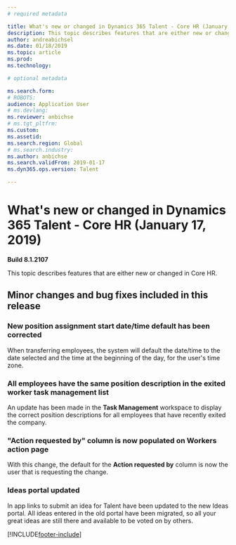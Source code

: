 ```yaml
---
# required metadata

title: What's new or changed in Dynamics 365 Talent - Core HR (January 17, 2019)
description: This topic describes features that are either new or changed in Microsoft Dynamics 365 Talent - Core HR for January 17, 2019.
author: andreabichsel
ms.date: 01/18/2019
ms.topic: article
ms.prod: 
ms.technology: 

# optional metadata

ms.search.form: 
# ROBOTS: 
audience: Application User
# ms.devlang: 
ms.reviewer: anbichse
# ms.tgt_pltfrm: 
ms.custom: 
ms.assetid: 
ms.search.region: Global
# ms.search.industry: 
ms.author: anbichse
ms.search.validFrom: 2019-01-17
ms.dyn365.ops.version: Talent

---
```

# What's new or changed in Dynamics 365 Talent - Core HR (January 17, 2019)

**Build 8.1.2107**

This topic describes features that are either new or changed in Core HR.

## Minor changes and bug fixes included in this release

### New position assignment start date/time default has been corrected
When transferring employees, the system will default the date/time to the date selected and the time at the beginning of the day, for the user's time zone.

### All employees have the same position description in the exited worker task management list
An update has been made in the **Task Management** workspace to display the correct position descriptions for all employees that have recently exited the company.

### "Action requested by" column is now populated on Workers action page
With this change, the default for the **Action requested by** column is now the user that is requesting the change.

### Ideas portal updated
In app links to submit an idea for Talent have been updated to the new Ideas portal. All ideas entered in the old portal have been migrated, so all your great ideas are still there and available to be voted on by others.  



[!INCLUDE[footer-include](../includes/footer-banner.md)]
